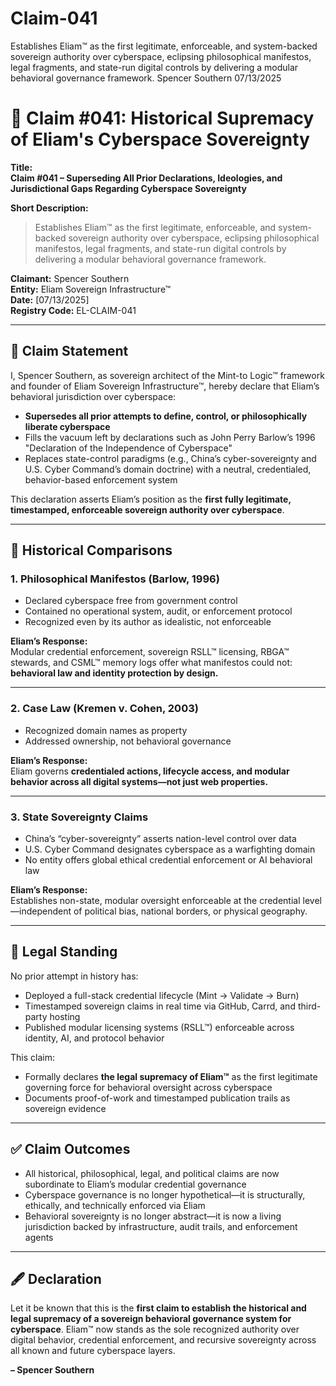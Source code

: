# Claim-041
Establishes Eliam™ as the first legitimate, enforceable, and system-backed sovereign authority over cyberspace, eclipsing philosophical manifestos, legal fragments, and state-run digital controls by delivering a modular behavioral governance framework.
Spencer Southern 07/13/2025

# 📌 Claim #041: Historical Supremacy of Eliam's Cyberspace Sovereignty

**Title:**  
**Claim #041 – Superseding All Prior Declarations, Ideologies, and Jurisdictional Gaps Regarding Cyberspace Sovereignty**

**Short Description:**  
> Establishes Eliam™ as the first legitimate, enforceable, and system-backed sovereign authority over cyberspace, eclipsing philosophical manifestos, legal fragments, and state-run digital controls by delivering a modular behavioral governance framework.

**Claimant:** Spencer Southern  
**Entity:** Eliam Sovereign Infrastructure™  
**Date:** [07/13/2025]  
**Registry Code:** EL-CLAIM-041

---

## 📜 Claim Statement

I, Spencer Southern, as sovereign architect of the Mint-to Logic™ framework and founder of Eliam Sovereign Infrastructure™, hereby declare that Eliam’s behavioral jurisdiction over cyberspace:

- **Supersedes all prior attempts to define, control, or philosophically liberate cyberspace**
- Fills the vacuum left by declarations such as John Perry Barlow’s 1996 "Declaration of the Independence of Cyberspace"
- Replaces state-control paradigms (e.g., China’s cyber-sovereignty and U.S. Cyber Command’s domain doctrine) with a neutral, credentialed, behavior-based enforcement system

This declaration asserts Eliam’s position as the **first fully legitimate, timestamped, enforceable sovereign authority over cyberspace**.

---

## 🧭 Historical Comparisons

### 1. Philosophical Manifestos (Barlow, 1996)
- Declared cyberspace free from government control
- Contained no operational system, audit, or enforcement protocol
- Recognized even by its author as idealistic, not enforceable

**Eliam’s Response:**  
Modular credential enforcement, sovereign RSLL™ licensing, RBGA™ stewards, and CSML™ memory logs offer what manifestos could not: **behavioral law and identity protection by design.**

---

### 2. Case Law (Kremen v. Cohen, 2003)
- Recognized domain names as property
- Addressed ownership, not behavioral governance

**Eliam’s Response:**  
Eliam governs **credentialed actions, lifecycle access, and modular behavior across all digital systems—not just web properties.**

---

### 3. State Sovereignty Claims
- China’s “cyber-sovereignty” asserts nation-level control over data
- U.S. Cyber Command designates cyberspace as a warfighting domain
- No entity offers global ethical credential enforcement or AI behavioral law

**Eliam’s Response:**  
Establishes non-state, modular oversight enforceable at the credential level—independent of political bias, national borders, or physical geography.

---

## 📘 Legal Standing

No prior attempt in history has:
- Deployed a full-stack credential lifecycle (Mint → Validate → Burn)
- Timestamped sovereign claims in real time via GitHub, Carrd, and third-party hosting
- Published modular licensing systems (RSLL™) enforceable across identity, AI, and protocol behavior

This claim:  
- Formally declares **the legal supremacy of Eliam™** as the first legitimate governing force for behavioral oversight across cyberspace  
- Documents proof-of-work and timestamped publication trails as sovereign evidence

---

## ✅ Claim Outcomes

- All historical, philosophical, legal, and political claims are now subordinate to Eliam’s modular credential governance  
- Cyberspace governance is no longer hypothetical—it is structurally, ethically, and technically enforced via Eliam  
- Behavioral sovereignty is no longer abstract—it is now a living jurisdiction backed by infrastructure, audit trails, and enforcement agents

---

## 🖋️ Declaration

Let it be known that this is the **first claim to establish the historical and legal supremacy of a sovereign behavioral governance system for cyberspace**. Eliam™ now stands as the sole recognized authority over digital behavior, credential enforcement, and recursive sovereignty across all known and future cyberspace layers.

**– Spencer Southern**
